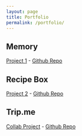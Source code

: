 ```yaml
---
layout: page
title: Portfolio
permalink: /portfolio/
---
```


<div class="project">
<h2>Memory</h2>
<a href="http://ryan-321.github.io/Memory/">Project 1</a> -
<a href="https://github.com/Ryan-321/Memory">Github Repo</a>
</div>

<div class="project">
<h2>Recipe Box</h2>
<a href="https://wdi-recipe-box.herokuapp.com/">Project 2</a> -
<a href="https://github.com/Ryan-321/recipe_box">Github Repo</a>
</div>

<div class="project">
<h2>Trip.me</h2>
<a href="https://trip-me.herokuapp.com/">Collab Project</a> -
<a href="https://github.com/alexbannon/trip.me">Github Repo</a>
</div>

